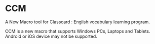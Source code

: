 # CCM
A New Macro tool for Classcard : English vocabulary learning program. 

CCM is a new macro that supports Windows PCs, Laptops and Tablets.
Android or iOS device may not be supported.


